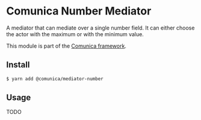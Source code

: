 # Comunica Number Mediator

A mediator that can mediate over a single number field.
It can either choose the actor with the maximum or with the minimum value.

This module is part of the [Comunica framework](https://github.com/comunica/comunica).

## Install

```bash
$ yarn add @comunica/mediator-number
```

## Usage

TODO
